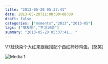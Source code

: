 ```yaml
---
title: "2013-05-20 05:37:41"
date: 2013-05-20T11:00:00+08:00
draft: false
categories: ["moments","2013","2013-05"]
tags: ["朋友圈","生活记录"]
summary: "2013-05-20 05:37:41..."
---
```


V7赶快染个大红来跟我搭配个西红柿炒鸡蛋。[憨笑]

![Media 1](/Moments/photos/2013-05-20/201305200537410.jpg)
